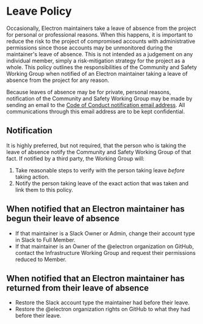 # Leave Policy

Occasionally, Electron maintainers take a leave of absence from the project for personal or professional reasons. When this happens, it is important to reduce the risk to the project of compromised accounts with administrative permissions since those accounts may be unmonitored during the maintainer's leave of absence. This is not intended as a judgement on any individual member, simply a risk-mitigation strategy for the project as a whole. This policy outlines the responsibilities of the Community and Safety Working Group when notified of an Electron maintainer taking a leave of absence from the project for any reason.

Because leaves of absence may be for private, personal reasons, notification of the Community and Safety Working Group may be made by sending an email to the [Code of Conduct notification email address][coc-email]. All communications through this email address are to be kept confidential.

[coc-email]: ../CODE_OF_CONDUCT.md#enforcement

## Notification

It is highly preferred, but not required, that the person who is taking the leave of absence notify the Community and Safety Working Group of that fact. If notified by a third party, the Working Group will:

1. Take reasonable steps to verify with the person taking leave _before_ taking action.
1. Notify the person taking leave of the exact action that was taken and link them to this policy.

## When notified that an Electron maintainer has begun their leave of absence

* If that maintainer is a Slack Owner or Admin, change their account type in Slack to Full Member.
* If that maintainer is an Owner of the @electron organization on GitHub, contact the Infrastructure Working Group and request their permissions reduced to Member.

## When notified that an Electron maintainer has returned from their leave of absence

* Restore the Slack account type the maintainer had before their leave.
* Restore the @electron organization rights on GitHub to what they had before their leave.
